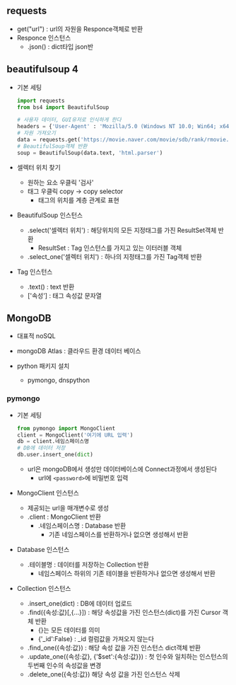## requests
- get("url") : url의 자원을 Responce객체로 반환
- Responce 인스턴스
  - .json() : dict타입 json반

## beautifulsoup 4
- 기본 세팅
  ```python
  import requests
  from bs4 import BeautifulSoup

  # 사용자 데이터, GUI유저로 인식하게 한다
  headers = {'User-Agent' : 'Mozilla/5.0 (Windows NT 10.0; Win64; x64)AppleWebKit/537.36 (KHTML, like Gecko) Chrome/73.0.3683.86 Safari/537.36'}
  # 자원 가져오기
  data = requests.get('https://movie.naver.com/movie/sdb/rank/rmovie.naver?sel=pnt&date=20210829',headers=headers)
  # BeautifulSoup객체 반환
  soup = BeautifulSoup(data.text, 'html.parser')
  ```

- 셀렉터 위치 찾기
  - 원하는 요소 우클릭 '검사'
  - 태그 우클릭 copy -> copy selector
    - 태그의 위치를 계층 관계로 표현
   
- BeautifulSoup 인스턴스
  - .select('셀렉터 위치') : 해당위치의 모든 지정태그를 가진 ResultSet객체 반환
    - ResultSet : Tag 인스턴스를 가지고 있는 이터러블 객체
  - .select_one('셀렉터 위치') : 하나의 지정태그를 가진 Tag객체 반환
   
- Tag 인스턴스
  - .text() : text 반환
  - ['속성'] : 태그 속성값 문자열

## MongoDB
- 대표적 noSQL
- mongoDB Atlas : 클라우드 환경 데이터 베이스

- python 패키지 설치
  - pymongo, dnspython
### pymongo
- 기본 세팅
  ```python
  from pymongo import MongoClient
  client = MongoClient('여기에 URL 입력')
  db = client.네임스페이스명
  # DB에 데이터 저장
  db.user.insert_one(dict)
  ```
  - url은 mongoDB에서 생성만 데이터베이스에 Connect과정에서 생성된다
    - url에 ```<password>```에 비밀번호 입력
    

- MongoClient 인스턴스
  - 제공되는 url을 매개변수로 생성
  - .client : MongoClient 반환
    - .네임스페이스명 : Database 반환
      - 기존 네임스페이스를 반환하거나 없으면 생성해서 반환

- Database 인스턴스
  - .테이블명 : 데이터를 저장하는 Collection 반환
    - 네임스페이스 하위의 기존 테이블을 반환하거나 없으면 생성해서 반환

- Collection 인스턴스
  - .insert_one(dict) : DB에 데이터 업로드
  - .find({속성:값}[,{...}]) : 해당 속성값을 가진 인스턴스(dict)를 가진 Cursor 객체 반환
    - {}는 모든 데이터를 의미
    - {'_id':False} : _id 컬럼값을 가져오지 않는다
  - .find_one({속성:값}) : 해당 속성 값을 가진 인스턴스 dict객체 반환
  - .update_one({속성:값}, {'$set':{속성:값}}) : 첫 인수와 일치하는 인스턴스의 두번째 인수의 속성값을 변경
  - .delete_one({속성:값}) 해당 속성 값을 가진 인스턴스 삭제